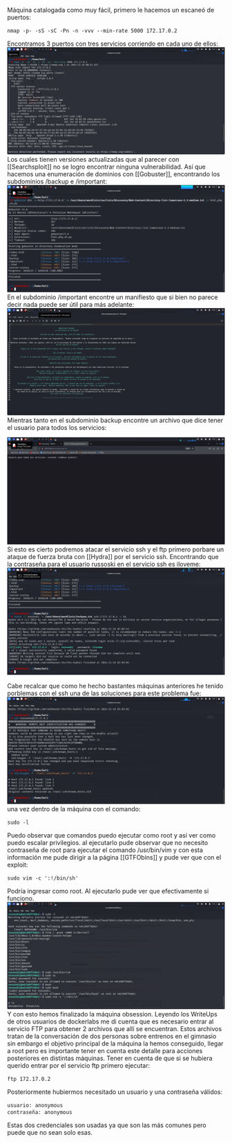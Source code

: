 Máquina catalogada como muy fácil, primero le hacemos un escaneó de puertos:
```
nmap -p- -sS -sC -Pn -n -vvv --min-rate 5000 172.17.0.2
```
Encontramos 3 puertos con tres servicios corriendo en cada uno de ellos:
![[1]](obsession1.png)
Los cuales tienen versiones actualizadas que al parecer con [[Searchsploit]] no se logro encontrar ninguna vulnerabilidad. Así que hacemos una enumeración de dominios con [[Gobuster]], encontrando los subdominios /backup e /important:
![[2]](obsession2.png)
En el subdominio /important encontre un manifiesto que si bien no parece decir nada puede ser útil para más adelante:
![[3]](obsession3.png)
Mientras tanto en el subdominio backup encontre un archivo que dice tener el usuario para todos los servicios:

![[4]](obsession4.png)
Si esto es cierto podremos atacar el servicio ssh y el ftp primero porbare un ataque de fuerza bruta con [[Hydra]] por el servicio ssh. Encontrando que la contraseña para el usuario russoski en el servicio ssh es iloveme:
![[5]](obsession5.png)

Cabe recalcar que como he hecho bastantes máquinas anteriores he tenido porblemas con el ssh una de las soluciones para este problema fue:
![[6]](obsession6.png)
una vez dentro de la máquina con el comando:
```
sudo -l 
```
Puedo observar que comandos puedo ejecutar como root y así ver como puedo escalar privilegios.
al ejecutarlo pude observar que no necesito contraseña de root para ejecutar el comando /usr/bin/vim y con esta información me pude dirigir a la página [[GTFObins]] y pude ver que con el exploit:
```
sudo vim -c ':!/bin/sh'
```
Podría ingresar como root. Al ejecutarlo pude ver que efectivamente si funciono.
![[7]](obsession7.png)
Y con esto hemos finalizado la máquina obsession.
Leyendo los WriteUps de otros usuarios de dockerlabs me di cuenta que es necesario entrar al servicio FTP para obtener 2 archivos que allí se encuentran. Estos archivos tratan de la conversación de dos personas sobre entrenos en el gimnasio sin embargo el objetivo principal de la máquina la hemos conseguido, llegar a root pero es importante tener en cuenta este detalle para acciones posteriores en distintas máquinas. 
Tener en cuenta de que si se hubiera querido entrar por el servicio ftp primero ejecutar:
```
ftp 172.17.0.2
```
Posteriormente hubiermos necesitado un usuario y una contraseña válidos:
```
usuario: anonymous
contraseña: anonymous
```
Estas dos credenciales son usadas ya que son las más comunes pero puede que no sean solo esas.


